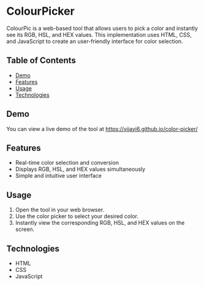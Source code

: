 # ColourPicker

ColourPic is a web-based tool that allows users to pick a color and instantly see its RGB, HSL, and HEX values. This implementation uses HTML, CSS, and JavaScript to create an user-friendly interface for color selection.

## Table of Contents

- [Demo](#demo)
- [Features](#features)
- [Usage](#usage)
- [Technologies](#technologies)

## Demo

You can view a live demo of the tool at https://vijayi6.github.io/color-picker/

## Features

- Real-time color selection and conversion
- Displays RGB, HSL, and HEX values simultaneously
- Simple and intuitive user interface

## Usage

1. Open the tool in your web browser.
2. Use the color picker to select your desired color.
3. Instantly view the corresponding RGB, HSL, and HEX values on the screen.

## Technologies

- HTML
- CSS
- JavaScript
